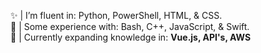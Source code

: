 <!--
🌐 | <a href="https://dribbble.com/JustinSobo">Dribbble</a><br>
💼 | <a href="https://www.linkedin.com/in/justinsobo/">LinkedIn</a><br>
💻 | <a href="https://www.gotjustin.com/">GotJustin</a><br>
-->
✨ | I’m fluent in: Python, PowerShell, HTML, & CSS.<br>
💬 | Some experience with: Bash, C++, JavaScript, & Swift.<br>
🌱 | Currently expanding knowledge in: <b>Vue.js, API's, AWS</b><br>

<!-- TCP, UDP, SSL, DNS, DHCP, NAT, VPN, Kali, Manjaro, Ubuntu, Nmap, Python 3, HTML 5 ,CSS 3, Javascript, VMWare, Windows Hyper-V Manager, Citrix XenApp, Microsoft Powershell, Microsoft Azure, SaaS, PaaS, IaaS, Active Directory (ADUC), Windows Server 2008 - 2016, Microsoft Office 365, Photoshop CC 2020, InDesign CC 2020 -->

<!--
**JustinSobo/JustinSobo** is a ✨ _special_ ✨ repository because its `README.md` (this file) appears on your GitHub profile.

Here are some ideas to get you started:

- 🔭 I’m currently working on ...
- 🌱 I’m currently learning ...
- 👯 I’m looking to collaborate on ...
- 🤔 I’m looking for help with ...
- 💬 Ask me about ...
- 📫 How to reach me: ...
- 😄 Pronouns: ...
- ⚡ Fun fact: ...
-->
